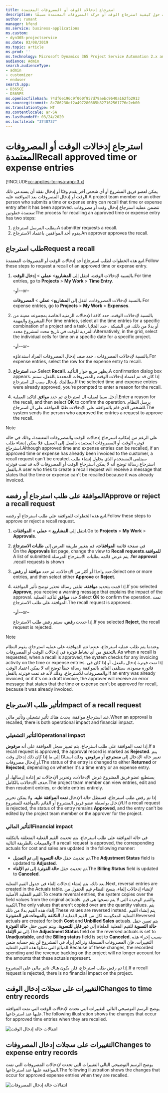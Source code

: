 ```yaml
---
title: استرجاع إدخالات الوقت أو المصروفات المعتمدة
description: يوفر هذا الموضوع معلومات حول كيفية استرجاع الوقت أو حركة المصروفات المعتمدة مسبقًا.
author: rumant
manager: kfend
ms.service: business-applications
ms.custom:
- dyn365-projectservice
ms.date: 03/08/2019
ms.topic: article
ms.prod: ''
ms.technology: Microsoft Dynamics 365 Project Service Automation 2.x and 3.x
audience: Admin
search.audienceType:
- admin
- customizer
- enduser
search.app:
- D365CE
- D365PS
ms.openlocfilehash: 74df6e196c9f060f957d79aebc9640a162fb2913
ms.sourcegitcommit: 8c786230ef2a497280885b827162561776e2eb00
ms.translationtype: HT
ms.contentlocale: ar-SA
ms.lasthandoff: 03/24/2020
ms.locfileid: "3748737"
---
```

# <a name="recall-approved-time-or-expense-entries"></a><span data-ttu-id="afa20-103">استرجاع إدخالات الوقت أو المصروفات المعتمدة</span><span class="sxs-lookup"><span data-stu-id="afa20-103">Recall approved time or expense entries</span></span>

[!INCLUDE[cc-applies-to-psa-app-3.x](../includes/cc-applies-to-psa-app-3x.md)]

<span data-ttu-id="afa20-104">يمكن لعضو فريق المشروع أو أي شخص آخر يقدم وقتًا أو إدخال نفقة أن يستدعي ذلك الوقت أو إدخال المصروفات بعد الموافقة عليه.</span><span class="sxs-lookup"><span data-stu-id="afa20-104">A project team member or an other person who submits a time or expense entry can recall that time or expense entry after it has been approved.</span></span> <span data-ttu-id="afa20-105">تتضمن عملية استرجاع إدخال وقت أو مصروفات معتمدة خطوتين:</span><span class="sxs-lookup"><span data-stu-id="afa20-105">The process for recalling an approved time or expense entry has two steps:</span></span>

1. <span data-ttu-id="afa20-106">يطلب المرسل استرجاع.</span><span class="sxs-lookup"><span data-stu-id="afa20-106">A submitter requests a recall.</span></span>
2. <span data-ttu-id="afa20-107">يقوم أحد الموافقين باعتماد الاسترجاع.</span><span class="sxs-lookup"><span data-stu-id="afa20-107">An approver approves the recall.</span></span>

## <a name="request-a-recall"></a><span data-ttu-id="afa20-108">طلب استرجاع</span><span class="sxs-lookup"><span data-stu-id="afa20-108">Request a recall</span></span>

<span data-ttu-id="afa20-109">اتبع هذه الخطوات لطلب استرجاع أحد إدخالات الوقت أو المصروفات المعتمدة.</span><span class="sxs-lookup"><span data-stu-id="afa20-109">Follow these steps to request a recall of an approved time or expense entry.</span></span>

1. <span data-ttu-id="afa20-110">بالنسبة لإدخالات الوقت، انتقل إلى **المشاريع**\> **عملي** \> **إدخال الوقت**.</span><span class="sxs-lookup"><span data-stu-id="afa20-110">For time entries, go to **Projects** \> **My Work** \> **Time Entry**.</span></span>

    <span data-ttu-id="afa20-111">-أو-</span><span class="sxs-lookup"><span data-stu-id="afa20-111">–or–</span></span>

    <span data-ttu-id="afa20-112">بالنسبة لإدخالات المصروفات، انتقل إلى **المشاريع**\> **عملي** \> **المصروفات**.</span><span class="sxs-lookup"><span data-stu-id="afa20-112">For expense entries, go to **Projects** \> **My Work** \> **Expenses**.</span></span>

2. <span data-ttu-id="afa20-113">بالنسبة لإدخالات الوقت، حدد كافة الإدخالات الزمنيه الخاصة بمجموعه معينة من المشروع والمهمة.</span><span class="sxs-lookup"><span data-stu-id="afa20-113">For time entries, select all the time entries for a specific combination of a project and a task.</span></span> <span data-ttu-id="afa20-114">أو بدلا من ذلك، في الشبكة ، حدد الخلايا الفردية للوقت في تاريخ محدد لمشروع محدد.</span><span class="sxs-lookup"><span data-stu-id="afa20-114">Alternatively, in the grid, select the individual cells for time on a specific date for a specific project.</span></span>

    <span data-ttu-id="afa20-115">-أو-</span><span class="sxs-lookup"><span data-stu-id="afa20-115">–or–</span></span>

    <span data-ttu-id="afa20-116">بالنسبة لإدخالات المصروفات ، حدد صف إدخال المصروفات المراد استدعاؤه.</span><span class="sxs-lookup"><span data-stu-id="afa20-116">For expense entries, select the row for the expense entry to recall.</span></span>

3. <span data-ttu-id="afa20-117">حدد **استرجاع**.</span><span class="sxs-lookup"><span data-stu-id="afa20-117">Select **Recall**.</span></span> <span data-ttu-id="afa20-118">يظهر مربع حوار التأكيد.</span><span class="sxs-lookup"><span data-stu-id="afa20-118">A confirmation dialog box appears.</span></span> <span data-ttu-id="afa20-119">إذا كان قد تم اعتماد إدخالات الوقت والمصروفات المحددة بالفعل، ستتم مطالبتك بإدخال سبب لل استرجاع.</span><span class="sxs-lookup"><span data-stu-id="afa20-119">If the selected time and expense entries were already approved, you're prompted to enter a reason for the recall.</span></span>
4. <span data-ttu-id="afa20-120">أدخل سببا لعمليه ال استرجاع، ثم حدد **موافق** لتاكيد العملية.</span><span class="sxs-lookup"><span data-stu-id="afa20-120">Enter a reason for the recall, and then select **OK** to confirm the operation.</span></span> <span data-ttu-id="afa20-121">يرسل النظام للشخص الذي قام بالموافقة على الإدخالات طلبًا الموافقة على ال استرجاع.</span><span class="sxs-lookup"><span data-stu-id="afa20-121">The system sends the person who approved the entries a request to approve the recall.</span></span>

> [!NOTE]
> <span data-ttu-id="afa20-122">على الرغم من إمكانية  استرجاع إدخالات الوقت والمصروفات المعتمدة، وذلك في حاله فوتره الوقت أو المصروفات المعتمدة بالفعل إلى العميل، فلا يمكن إنشاء طلب  استرجاع.</span><span class="sxs-lookup"><span data-stu-id="afa20-122">Although approved time and expense entries can be recalled, if an approved time or expense has already been invoiced to the customer, a recall request can't be created.</span></span> <span data-ttu-id="afa20-123">سيتلقى المستخدم الذي يحاول إنشاء طلب  استرجاع رسالة توضح أنه لا يمكن استرجاع الوقت أو المصروفات لأنه قد تمت فوترته بالفعل.</span><span class="sxs-lookup"><span data-stu-id="afa20-123">A user who tries to create a recall request will receive a message that states that the time or expense can't be recalled because it was already invoiced.</span></span>

## <a name="approve-or-reject-a-recall-request"></a><span data-ttu-id="afa20-124">الموافقة على طلب استرجاع أو رفضه</span><span class="sxs-lookup"><span data-stu-id="afa20-124">Approve or reject a recall request</span></span>

<span data-ttu-id="afa20-125">اتبع هذه الخطوات للموافقة علي طلب استرجاع أو رفضه.</span><span class="sxs-lookup"><span data-stu-id="afa20-125">Follow these steps to approve or reject a recall request.</span></span>

1. <span data-ttu-id="afa20-126">انتقل إلى **المشاريع** \> **عملي** \> **الموافقات**.</span><span class="sxs-lookup"><span data-stu-id="afa20-126">Go to **Projects** \> **My Work** \> **Approvals**.</span></span>
2. <span data-ttu-id="afa20-127">في صفحة قائمة **الموافقات**، قم بتغيير طريقة العرض إلى **‏‫طلبات الاسترجاع للموافقة**.</span><span class="sxs-lookup"><span data-stu-id="afa20-127">On the **Approvals** list page, change the view to **Recall requests for approval**.</span></span> <span data-ttu-id="afa20-128">يتم عرض قائمه بطلبات الاسترجاع المرسلة.</span><span class="sxs-lookup"><span data-stu-id="afa20-128">A list of submitted recall requests is shown.</span></span>
3. <span data-ttu-id="afa20-129">حدد واحدًا أو أكثر من الإدخالات، ثم حدد **موافقة** أو **رفض**.</span><span class="sxs-lookup"><span data-stu-id="afa20-129">Select one or more entries, and then select either **Approve** or **Reject**.</span></span>
4. <span data-ttu-id="afa20-130">إذا قمت بتحديد **موافقة**، تتلقى رسالة تحذير توضح تأثير الموافقة.</span><span class="sxs-lookup"><span data-stu-id="afa20-130">If you selected **Approve**, you receive a warning message that explains the impact of the approval.</span></span> <span data-ttu-id="afa20-131">حدد **موافق** لتأكيد العملية.</span><span class="sxs-lookup"><span data-stu-id="afa20-131">Select **OK** to confirm the operation.</span></span> <span data-ttu-id="afa20-132">تمت الموافقة على طلب الاسترجاع.</span><span class="sxs-lookup"><span data-stu-id="afa20-132">The recall request is approved.</span></span>

    <span data-ttu-id="afa20-133">-أو-</span><span class="sxs-lookup"><span data-stu-id="afa20-133">–or–</span></span>

    <span data-ttu-id="afa20-134">إذا حددت **رفض**، سيتم رفض طلب الاسترجاع.</span><span class="sxs-lookup"><span data-stu-id="afa20-134">If you selected **Reject**, the recall request is rejected.</span></span>

> [!NOTE]
> <span data-ttu-id="afa20-135">وعندما يتم طلب عمليه استرجاع، عندما تتم الموافقة علي عمليه استرجاع، يقوم النظام بالتحقق من أي نشاط فوترة في إدخالات الوقت أو المصروفات.</span><span class="sxs-lookup"><span data-stu-id="afa20-135">As when a recall is requested, when a recall is approved, the system checks for any invoicing activity on the time or expense entries.</span></span> <span data-ttu-id="afa20-136">إذا تمت فوترة إدخال بالفعل، أو إذا كان في فاتورة مسودة، سيتلقى القائم بالموافقة رسالة خطأ توضح انه لا يمكن اعتماد الوقت والمصروفات للاسترجاع، وذلك لأنه قد تمت فوترته بالفعل.</span><span class="sxs-lookup"><span data-stu-id="afa20-136">If an entry was already invoiced, or if it's on a draft invoice, the approver will receive an error message that states that the time or expense can't be approved for recall, because it was already invoiced.</span></span>

## <a name="impact-of-a-recall-request"></a><span data-ttu-id="afa20-137">تأثير طلب الاسترجاع</span><span class="sxs-lookup"><span data-stu-id="afa20-137">Impact of a recall request</span></span>

<span data-ttu-id="afa20-138">عند استرجاع موافقة، يحدث هناك تأثير تشغيلي وتأثير مالي.</span><span class="sxs-lookup"><span data-stu-id="afa20-138">When an approval is recalled, there is both operational impact and financial impact.</span></span>

### <a name="operational-impact"></a><span data-ttu-id="afa20-139">التأثير التشغيلي</span><span class="sxs-lookup"><span data-stu-id="afa20-139">Operational impact</span></span>

<span data-ttu-id="afa20-140">إذا تمت الموافقة على طلب استرجاع، يتم تمييز سجل الموافقة على أنه **مرفوض**.</span><span class="sxs-lookup"><span data-stu-id="afa20-140">If a recall request is approved, the approval record is marked as **Rejected**.</span></span> <span data-ttu-id="afa20-141">يتم تغيير حالة الإدخال إلى **مسترجع** أو **مرفوض**، وذلك استنادًا إلى ما إذا كان ذلك إدخال وقت أو إدخال مصروفات.</span><span class="sxs-lookup"><span data-stu-id="afa20-141">The status of the entry is changed to either **Returned** or **Rejected**, depending on whether it's a time entry or an expense entry.</span></span>

<span data-ttu-id="afa20-142">يستطيع عضو فريق المشروع عرض الإدخالات، وتحرير الإدخالات ثم إعادة إرسالها، أو حذف الإدخالات بالكامل.</span><span class="sxs-lookup"><span data-stu-id="afa20-142">The project team member can view entries, edit and then resubmit entries, or delete entries entirely.</span></span>

<span data-ttu-id="afa20-143">إذا تم رفض طلب استرجاع، فستظل حالة الإدخال **تمت الموافقة عليه**، ولا يمكن تحرير الإدخال بواسطة عضو فريق المشروع أو القائم بالموافقة للمشروع.</span><span class="sxs-lookup"><span data-stu-id="afa20-143">If a recall request is rejected, the status of the entry remains **Approved**, and the entry can't be edited by the project team member or the approver for the project.</span></span>

### <a name="financial-impact"></a><span data-ttu-id="afa20-144">التأثير المالي</span><span class="sxs-lookup"><span data-stu-id="afa20-144">Financial impact</span></span>

<span data-ttu-id="afa20-145">في حالة الموافقة على طلب استرجاع، يتم تحديث القيم الفعلية المتعلقة بالتكلفة والمبيعات بالطريقة التالية:</span><span class="sxs-lookup"><span data-stu-id="afa20-145">If a recall request is approved, the corresponding actuals for cost and sales are updated in the following manner:</span></span>

- <span data-ttu-id="afa20-146">تم تحديث حقل **حالة التسوية** إلى **تم التعديل**.</span><span class="sxs-lookup"><span data-stu-id="afa20-146">The **Adjustment Status** field is updated to **Adjusted**.</span></span>
- <span data-ttu-id="afa20-147">تم تحديث حقل **حالة الفوترة** إلى **تم الإلغاء**.</span><span class="sxs-lookup"><span data-stu-id="afa20-147">The **Billing Status** field is updated to **Canceled**.</span></span>

<span data-ttu-id="afa20-148">بعد ذلك، يتم إنشاء إدخالات إلغاء في جدول القيم الفعلية.</span><span class="sxs-lookup"><span data-stu-id="afa20-148">Next, reversal entries are created in the Actuals table.</span></span> <span data-ttu-id="afa20-149">لإنشاء إدخالات إلغاء، ينسخ النظام قيم الحقول من القيم الفعلية الأصلية.</span><span class="sxs-lookup"><span data-stu-id="afa20-149">To create reversal entries, the system copies over the field values from the original actuals.</span></span> <span data-ttu-id="afa20-150">والقيم الوحيدة التي لا يتم نسخها هي قيم الكمية.</span><span class="sxs-lookup"><span data-stu-id="afa20-150">The only values that aren't copied over are the quantity values.</span></span> <span data-ttu-id="afa20-151">يتم إلغاء هذه القيم بدلا من ذلك.</span><span class="sxs-lookup"><span data-stu-id="afa20-151">These values are reversed instead.</span></span> <span data-ttu-id="afa20-152">يتم إنشاء القيم الفعلية المعكوسة لكل من القيم الفعلية لـ **التكلفة** و**المبيعات غير المفوترة**.</span><span class="sxs-lookup"><span data-stu-id="afa20-152">Reversed actuals are created for both **Cost** and **Unbilled Sales** actuals.</span></span> <span data-ttu-id="afa20-153">يتم تعيين حقل **حالة التسوية** للقيم الفعلية الملغاة إلى **غير قابل للتسوية**، ويتم تعيين حقل **حالة الفوترة** إلى **تم الإلغاء**.</span><span class="sxs-lookup"><span data-stu-id="afa20-153">The **Adjustment Status** field on the reversed actuals is set to **Unadjustable**, and the **Billing status** field is set to **Canceled**.</span></span> <span data-ttu-id="afa20-154">بسبب إجراء هذه التغييرات، فإن المصروفات المسجلة وتراكم إيراد في المشروع لن يتم حسابه ضمن المبالغ التي تمثلها هذه القيم الفعلية.</span><span class="sxs-lookup"><span data-stu-id="afa20-154">Because of these changes, the recorded spending and the revenue backlog on the project will no longer account for the amounts that these actuals represent.</span></span>

<span data-ttu-id="afa20-155">إذا تم رفض طلب استرجاع، فلن يكون هناك تاثير مالي علي المشروع.</span><span class="sxs-lookup"><span data-stu-id="afa20-155">If a recall request is rejected, there is no financial impact on the project.</span></span>

## <a name="changes-to-time-entry-records"></a><span data-ttu-id="afa20-156">التغييرات على سجلات إدخال الوقت</span><span class="sxs-lookup"><span data-stu-id="afa20-156">Changes to time entry records</span></span>

<span data-ttu-id="afa20-157">يوضح الرسم التوضيحي التالي التغييرات التي تحدث لإدخالات الوقت التي تمت الموافقة عليها عند استرجاعها.</span><span class="sxs-lookup"><span data-stu-id="afa20-157">The following illustration shows the changes that occur for approved time entries when they are recalled.</span></span>

![انتقالات حالة إدخال الوقت](media/TimeEntryStateTransitions.png)

## <a name="changes-to-expense-entry-records"></a><span data-ttu-id="afa20-159">التغييرات على سجلات إدخال المصروفات</span><span class="sxs-lookup"><span data-stu-id="afa20-159">Changes to expense entry records</span></span>

<span data-ttu-id="afa20-160">يوضح الرسم التوضيحي التالي التغييرات التي تحدث لإدخالات المصروفات التي تمت الموافقة عليها عند استرجاعها.</span><span class="sxs-lookup"><span data-stu-id="afa20-160">The following illustration shows the changes that occur for approved expense entries when they are recalled.</span></span>

![انتقالات حالة إدخال المصروفات](media/ExpenseEntryStateTransitions.png)
